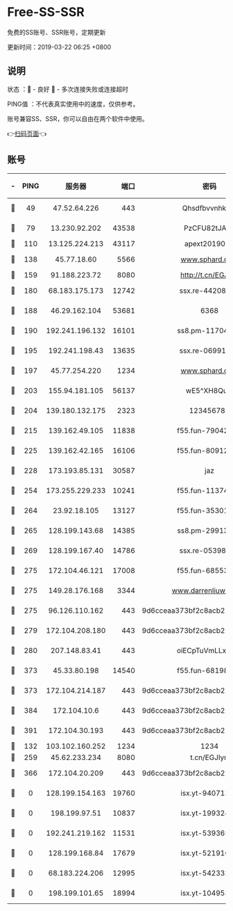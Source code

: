 # Free-SS-SSR

免费的SS账号、SSR账号，定期更新

更新时间：2019-03-22 06:25 +0800

## 说明

状态     ：🙂 - 良好 🙁 - 多次连接失败或连接超时

PING值   ：不代表真实使用中的速度，仅供参考。

账号兼容SS、SSR，你可以自由在两个软件中使用。

👉[扫码页面](https://liesauer.github.io/Free-SS-SSR/)👈

## 账号

|-|PING|服务器|端口|密码|加密方式|区域|
|:----:|:----:|:-----:|-----:|:----:|:----:|:----:|
|🙂|49|47.52.64.226|443|Qhsdfbvvnhkm1|aes-256-cfb|HK|
|🙂|79|13.230.92.202|43538|PzCFU82tJAdZ|aes-256-cfb|JP|
|🙂|110|13.125.224.213|43117|apext2019005|chacha20|KR|
|🙂|138|45.77.18.60|5566|www.sphard.com|aes-256-cfb|JP|
|🙂|159|91.188.223.72|8080|http://t.cn/EGJIyrl|rc4-md5|RU|
|🙂|180|68.183.175.173|12742|ssx.re-44208034|aes-256-cfb|US|
|🙂|188|46.29.162.104|53681|6368|aes-256-ctr|RU|
|🙂|190|192.241.196.132|16101|ss8.pm-11704063|aes-256-cfb|US|
|🙂|195|192.241.198.43|13635|ssx.re-06991700|aes-256-cfb|US|
|🙂|197|45.77.254.220|1234|www.sphard.com|aes-256-cfb|SG|
|🙂|203|155.94.181.105|56137|wE5^XH8Quw|aes-256-cfb|US|
|🙂|204|139.180.132.175|2323|123456789|aes-256-cfb|SG|
|🙂|215|139.162.49.105|11838|f55.fun-79042752|aes-256-cfb|SG|
|🙂|225|139.162.42.165|16106|f55.fun-80912227|aes-256-cfb|SG|
|🙂|228|173.193.85.131|30587|jaz|aes-256-cfb|US|
|🙂|254|173.255.229.233|10241|f55.fun-11374473|aes-256-cfb|US|
|🙂|264|23.92.18.105|13127|f55.fun-35301469|aes-256-cfb|US|
|🙂|265|128.199.143.68|14385|ss8.pm-29913305|aes-256-cfb|SG|
|🙂|269|128.199.167.40|14786|ssx.re-05398276|aes-256-cfb|SG|
|🙂|275|172.104.46.121|17008|f55.fun-68553317|aes-256-cfb|SG|
|🙂|275|149.28.176.168|3344|www.darrenliuwei.com|aes-256-cfb|AU|
|🙂|275|96.126.110.162|443|9d6cceaa373bf2c8acb22e60b6a58be6|aes-256-cfb|US|
|🙂|279|172.104.208.180|443|9d6cceaa373bf2c8acb22e60b6a58be6|aes-256-cfb|US|
|🙂|280|207.148.83.41|443|oiECpTuVmLLxk4Ts|aes-256-cfb|AU|
|🙂|373|45.33.80.198|14540|f55.fun-68198549|aes-256-cfb|US|
|🙂|373|172.104.214.187|443|9d6cceaa373bf2c8acb22e60b6a58be6|aes-256-cfb|US|
|🙂|384|172.104.10.6|443|9d6cceaa373bf2c8acb22e60b6a58be6|aes-256-cfb|US|
|🙂|391|172.104.30.193|443|9d6cceaa373bf2c8acb22e60b6a58be6|aes-256-cfb|US|
|🙂|132|103.102.160.252|1234|1234|rc4-md5|JP|
|🙂|259|45.62.233.234|8080|t.cn/EGJIyrl|rc4-md5|CA|
|🙂|366|172.104.20.209|443|9d6cceaa373bf2c8acb22e60b6a58be6|aes-256-cfb|US|
|🙁|0|128.199.154.163|19760|isx.yt-94071337|aes-256-cfb|SG|
|🙁|0|198.199.97.51|10837|isx.yt-19932422|aes-256-cfb|US|
|🙁|0|192.241.219.162|11531|isx.yt-53936581|aes-256-cfb|US|
|🙁|0|128.199.168.84|17679|isx.yt-52191057|aes-256-cfb|SG|
|🙁|0|68.183.224.206|12995|isx.yt-54233279|aes-256-cfb|SG|
|🙁|0|198.199.101.65|18994|isx.yt-10495356|aes-256-cfb|US|
